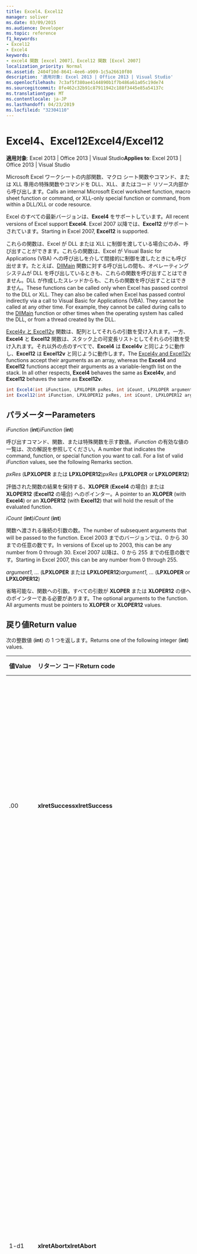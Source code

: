 ```yaml
---
title: Excel4、Excel12
manager: soliver
ms.date: 03/09/2015
ms.audience: Developer
ms.topic: reference
f1_keywords:
- Excel12
- Excel4
keywords:
- excel4 関数 [excel 2007]、Excel12 関数 [Excel 2007]
localization_priority: Normal
ms.assetid: 2404f10d-8641-4ee6-a909-1c5a26610f80
description: '適用対象: Excel 2013 | Office 2013 | Visual Studio'
ms.openlocfilehash: 7c3af5f380ae4144890b1f7b486a61a05c19de74
ms.sourcegitcommit: 8fe462c32b91c87911942c188f3445e85a54137c
ms.translationtype: MT
ms.contentlocale: ja-JP
ms.lasthandoff: 04/23/2019
ms.locfileid: "32304110"
---
```

# <a name="excel4excel12"></a><span data-ttu-id="ecb98-104">Excel4、Excel12</span><span class="sxs-lookup"><span data-stu-id="ecb98-104">Excel4/Excel12</span></span>

<span data-ttu-id="ecb98-105">**適用対象**: Excel 2013 | Office 2013 | Visual Studio</span><span class="sxs-lookup"><span data-stu-id="ecb98-105">**Applies to**: Excel 2013 | Office 2013 | Visual Studio</span></span> 
  
<span data-ttu-id="ecb98-106">Microsoft Excel ワークシートの内部関数、マクロ シート関数やコマンド、または XLL 専用の特殊関数やコマンドを DLL、XLL、またはコード リソース内部から呼び出します。</span><span class="sxs-lookup"><span data-stu-id="ecb98-106">Calls an internal Microsoft Excel worksheet function, macro sheet function or command, or XLL-only special function or command, from within a DLL/XLL or code resource.</span></span>
  
<span data-ttu-id="ecb98-107">Excel のすべての最新バージョンは、**Excel4** をサポートしています。</span><span class="sxs-lookup"><span data-stu-id="ecb98-107">All recent versions of Excel support **Excel4**.</span></span> <span data-ttu-id="ecb98-108">Excel 2007 以降では、**Excel12** がサポートされています。</span><span class="sxs-lookup"><span data-stu-id="ecb98-108">Starting in Excel 2007, **Excel12** is supported.</span></span> 
  
<span data-ttu-id="ecb98-p102">これらの関数は、Excel が DLL または XLL に制御を渡している場合にのみ、呼び出すことができます。これらの関数は、Excel が Visual Basic for Applications (VBA) への呼び出しを介して間接的に制御を渡したときにも呼び出せます。たとえば、[DllMain](https://docs.microsoft.com/windows/desktop/dlls/dllmain) 関数に対する呼び出しの間も、オペレーティング システムが DLL を呼び出しているときも、これらの関数を呼び出すことはできません。DLL が作成したスレッドからも、これらの関数を呼び出すことはできません。</span><span class="sxs-lookup"><span data-stu-id="ecb98-p102">These functions can be called only when Excel has passed control to the DLL or XLL. They can also be called when Excel has passed control indirectly via a call to Visual Basic for Applications (VBA). They cannot be called at any other time. For example, they cannot be called during calls to the [DllMain](https://docs.microsoft.com/windows/desktop/dlls/dllmain) function or other times when the operating system has called the DLL, or from a thread created by the DLL.</span></span> 
  
<span data-ttu-id="ecb98-p103">[Excel4v と Excel12v](excel4v-excel12v.md) 関数は、配列としてそれらの引数を受け入れます。一方、**Excel4** と **Excel12** 関数は、スタック上の可変長リストとしてそれらの引数を受け入れます。それ以外の点のすべてで、**Excel4** は **Excel4v** と同じように動作し、**Excel12** は **Excel12v** と同じように動作します。</span><span class="sxs-lookup"><span data-stu-id="ecb98-p103">The [Excel4v and Excel12v](excel4v-excel12v.md) functions accept their arguments as an array, whereas the **Excel4** and **Excel12** functions accept their arguments as a variable-length list on the stack. In all other respects, **Excel4** behaves the same as **Excel4v**, and **Excel12** behaves the same as **Excel12v**.</span></span>
  
```cs
int Excel4(int iFunction, LPXLOPER pxRes, int iCount, LPXLOPER argument1, ...);
int Excel12(int iFunction, LPXLOPER12 pxRes, int iCount, LPXLOPER12 argument1, ...);
```

## <a name="parameters"></a><span data-ttu-id="ecb98-115">パラメーター</span><span class="sxs-lookup"><span data-stu-id="ecb98-115">Parameters</span></span>

 <span data-ttu-id="ecb98-116">_iFunction_ (**int**)</span><span class="sxs-lookup"><span data-stu-id="ecb98-116">_iFunction_ (**int**)</span></span>
  
<span data-ttu-id="ecb98-p104">呼び出すコマンド、関数、または特殊関数を示す数値。_iFunction_ の有効な値の一覧は、次の解説を参照してください。</span><span class="sxs-lookup"><span data-stu-id="ecb98-p104">A number that indicates the command, function, or special function you want to call. For a list of valid  _iFunction_ values, see the following Remarks section.</span></span> 
  
 <span data-ttu-id="ecb98-119">_pxRes_ (**LPXLOPER** または **LPXLOPER12**)</span><span class="sxs-lookup"><span data-stu-id="ecb98-119">_pxRes_ (**LPXLOPER** or **LPXLOPER12**)</span></span>
  
<span data-ttu-id="ecb98-120">評価された関数の結果を保持する、**XLOPER** (**Excel4** の場合) または **XLOPER12** (**Excel12** の場合) へのポインター。</span><span class="sxs-lookup"><span data-stu-id="ecb98-120">A pointer to an **XLOPER** (with **Excel4**) or an **XLOPER12** (with **Excel12**) that will hold the result of the evaluated function.</span></span>
  
 <span data-ttu-id="ecb98-121">_iCount_ (**int**)</span><span class="sxs-lookup"><span data-stu-id="ecb98-121">_iCount_ (**int**)</span></span>
  
<span data-ttu-id="ecb98-122">関数へ渡される後続の引数の数。</span><span class="sxs-lookup"><span data-stu-id="ecb98-122">The number of subsequent arguments that will be passed to the function.</span></span> <span data-ttu-id="ecb98-123">Excel 2003 までのバージョンでは、0 から 30 までの任意の数です。</span><span class="sxs-lookup"><span data-stu-id="ecb98-123">In versions of Excel up to 2003, this can be any number from 0 through 30.</span></span> <span data-ttu-id="ecb98-124">Excel 2007 以降は、0 から 255 までの任意の数です。</span><span class="sxs-lookup"><span data-stu-id="ecb98-124">Starting in Excel 2007, this can be any number from 0 through 255.</span></span>
  
 <span data-ttu-id="ecb98-125">_argument1, ..._ (**LPXLOPER** または **LPXLOPER12**)</span><span class="sxs-lookup"><span data-stu-id="ecb98-125">_argument1, ..._ (**LPXLOPER** or **LPXLOPER12**)</span></span>
  
<span data-ttu-id="ecb98-p106">省略可能な、関数への引数。すべての引数が **XLOPER** または **XLOPER12** の値へのポインターである必要があります。</span><span class="sxs-lookup"><span data-stu-id="ecb98-p106">The optional arguments to the function. All arguments must be pointers to **XLOPER** or **XLOPER12** values.</span></span> 
  
## <a name="return-value"></a><span data-ttu-id="ecb98-128">戻り値</span><span class="sxs-lookup"><span data-stu-id="ecb98-128">Return value</span></span>

<span data-ttu-id="ecb98-129">次の整数値 (**int**) の 1 つを返します。</span><span class="sxs-lookup"><span data-stu-id="ecb98-129">Returns one of the following integer (**int**) values.</span></span>
  
|<span data-ttu-id="ecb98-130">**値**</span><span class="sxs-lookup"><span data-stu-id="ecb98-130">**Value**</span></span>|<span data-ttu-id="ecb98-131">**リターン コード**</span><span class="sxs-lookup"><span data-stu-id="ecb98-131">**Return code**</span></span>|<span data-ttu-id="ecb98-132">**説明**</span><span class="sxs-lookup"><span data-stu-id="ecb98-132">**Description**</span></span>|
|:-----|:-----|:-----|
|<span data-ttu-id="ecb98-133">.0</span><span class="sxs-lookup"><span data-stu-id="ecb98-133">0</span></span>  <br/> |<span data-ttu-id="ecb98-134">**xlretSuccess**</span><span class="sxs-lookup"><span data-stu-id="ecb98-134">**xlretSuccess**</span></span> <br/> |<span data-ttu-id="ecb98-135">関数は正常に呼び出されました。</span><span class="sxs-lookup"><span data-stu-id="ecb98-135">The function was called successfully.</span></span> <span data-ttu-id="ecb98-136">これは、この関数が Excel のエラー値を返さなかったという意味ではありません。それを判断するには、結果の _pxRes_ パラメーターの種類と値を調べる必要があります。</span><span class="sxs-lookup"><span data-stu-id="ecb98-136">This does not mean that the function did not return an Excel error value; to find that out, you must look at the type and value of the resulting  _pxRes_ parameter.</span></span>  <br/> |
|<span data-ttu-id="ecb98-137">1-d</span><span class="sxs-lookup"><span data-stu-id="ecb98-137">1</span></span>  <br/> |<span data-ttu-id="ecb98-138">**xlretAbort**</span><span class="sxs-lookup"><span data-stu-id="ecb98-138">**xlretAbort**</span></span> <br/> |<span data-ttu-id="ecb98-p108">コマンドまたは関数が異常終了しました (内部アボート)。これは、XLM マクロ シートが **CLOSE** を呼び出すことによってそれ自体を閉じた場合、またはExcel がメモリ不足になる場合に起こります。Excel がこのエラーを返す場合、呼び出し元の関数は即座に終了する必要があります。DLL が **xlFree** を呼び出すことが許可されるのは、終了前のみです。C API に対するそれ以外のすべての呼び出しは許可されません。ユーザーは、**[ファイル]** メニューの **[保存]** コマンドを使用して、対話形式で任意の作業を保存できます。</span><span class="sxs-lookup"><span data-stu-id="ecb98-p108">The command or function was terminated abnormally (internal abort). This can occur if an XLM macro sheet closes itself by calling **CLOSE**, or if Excel is out of memory. If Excel returns this error, the calling function must exit immediately. The DLL is permitted to call **xlFree** only before exiting. All other calls to the C API are not permitted. The user can save any work interactively by using the **Save** command on the **File** menu.  </span></span><br/> |
|<span data-ttu-id="ecb98-145">pbm-2</span><span class="sxs-lookup"><span data-stu-id="ecb98-145">2</span></span>  <br/> |<span data-ttu-id="ecb98-146">**xlretInvXlfn**</span><span class="sxs-lookup"><span data-stu-id="ecb98-146">**xlretInvXlfn**</span></span> <br/> |<span data-ttu-id="ecb98-p109">指定された関数の数が正しくありません。Xlcall.h ヘッダー ファイルの定数を使用している場合、実行中の Excel のバージョンでサポートされていない何かを呼び出さない限り、これが起こることはありません。</span><span class="sxs-lookup"><span data-stu-id="ecb98-p109">An invalid function number was supplied. If you are using constants from the Xlcall.h header file, this should not occur unless you are calling something that is not supported in the version of Excel you are running.</span></span>  <br/> |
|<span data-ttu-id="ecb98-149">2/4</span><span class="sxs-lookup"><span data-stu-id="ecb98-149">4</span></span>  <br/> |<span data-ttu-id="ecb98-150">**xlretInvCount**</span><span class="sxs-lookup"><span data-stu-id="ecb98-150">**xlretInvCount**</span></span> <br/> |<span data-ttu-id="ecb98-151">入力された引数の数が正しくありません。</span><span class="sxs-lookup"><span data-stu-id="ecb98-151">An invalid number of arguments was entered.</span></span> <span data-ttu-id="ecb98-152">Excel 2003 までのバージョンでは、すべての関数の引数の最大数は 30 です。</span><span class="sxs-lookup"><span data-stu-id="ecb98-152">In versions up to Excel 2003, the maximum number of arguments any function can take is 30.</span></span> <span data-ttu-id="ecb98-153">Excel 2007 以降では、最大数は 255 です。</span><span class="sxs-lookup"><span data-stu-id="ecb98-153">Starting in Excel 2007, the maximum number is 255.</span></span> <span data-ttu-id="ecb98-154">引数の数が固定されている場合もありますし、最小値が必要な場合もあります。</span><span class="sxs-lookup"><span data-stu-id="ecb98-154">Some require a fixed or minimum number of arguments.</span></span>  <br/> |
|<span data-ttu-id="ecb98-155">~</span><span class="sxs-lookup"><span data-stu-id="ecb98-155">8</span></span>  <br/> |<span data-ttu-id="ecb98-156">**xlretInvXloper**</span><span class="sxs-lookup"><span data-stu-id="ecb98-156">**xlretInvXloper**</span></span> <br/> |<span data-ttu-id="ecb98-157">関数に渡された **XLOPER** または **XLOPER12** が正しくないか、使用された引数の種類が間違っています。</span><span class="sxs-lookup"><span data-stu-id="ecb98-157">An invalid **XLOPER** or **XLOPER12** was passed to the function, or an argument of the wrong type was used.</span></span>  <br/> |
|<span data-ttu-id="ecb98-158">16</span><span class="sxs-lookup"><span data-stu-id="ecb98-158">16</span></span>  <br/> |<span data-ttu-id="ecb98-159">**xlretStackOvfl**</span><span class="sxs-lookup"><span data-stu-id="ecb98-159">**xlretStackOvfl**</span></span> <br/> |<span data-ttu-id="ecb98-p111">スタック オーバーフローが発生しました。**xlStack** を使用して、スタックの残容量を監視します。大規模なローカル (自動) の配列や構造をスタック上で割り当てることを避け、可能な場合にはそれらを静的にします。(スタック オーバーフローが、検出されることなく発生する場合があることにご注意ください。)</span><span class="sxs-lookup"><span data-stu-id="ecb98-p111">A stack overflow occurred. Use **xlStack** to monitor the amount of room left on the stack. Avoid allocating very large local (automatic) arrays and structures on the stack where possible; make them static. (Note that a stack overflow might occur without being detected.)  </span></span><br/> |
|<span data-ttu-id="ecb98-164">32</span><span class="sxs-lookup"><span data-stu-id="ecb98-164">32</span></span>  <br/> |<span data-ttu-id="ecb98-165">**xlretFailed**</span><span class="sxs-lookup"><span data-stu-id="ecb98-165">**xlretFailed**</span></span> <br/> |<span data-ttu-id="ecb98-p112">コマンドと等価の関数が失敗しました。これは、[マクロ エラーの警告] ダイアログボックスを表示するマクロ コマンドと等価です。</span><span class="sxs-lookup"><span data-stu-id="ecb98-p112">A command-equivalent function failed. This is equivalent to a macro command displaying the macro error alert dialog box.</span></span>  <br/> |
|<span data-ttu-id="ecb98-168">64</span><span class="sxs-lookup"><span data-stu-id="ecb98-168">64</span></span>  <br/> |<span data-ttu-id="ecb98-169">**xlretUncalced**</span><span class="sxs-lookup"><span data-stu-id="ecb98-169">**xlretUncalced**</span></span> <br/> |<span data-ttu-id="ecb98-p113">現在のセルの後に再計算するようスケジュールされているために、まだ計算されていないセルを逆参照しようとしました。この場合、DLL は制御を即時に Excel に戻す必要があります。DLL が **xlFree** を呼び出すのが許可されるのは、終了する前のみです。C API に対するそれ以外のすべての呼び出しは許可されません。再計算されていないセルの値にアクセスできる関数とできない関数についての詳細は、「[Excel のコマンド、関数、および状態](excel-commands-functions-and-states.md)」を参照してください。</span><span class="sxs-lookup"><span data-stu-id="ecb98-p113">An attempt was made to dereference a cell that has not been calculated yet, because it is scheduled to be recalculated after the current cell. In this case, the DLL should return control to Excel immediately. The DLL is permitted to call **xlFree** only before exiting. All other calls to the C API are not permitted. For more information about which functions can and cannot access the values of cells that have not been recalculated, see [Excel Commands, Functions, and States](excel-commands-functions-and-states.md).  </span></span><br/> |
|<span data-ttu-id="ecb98-175">128</span><span class="sxs-lookup"><span data-stu-id="ecb98-175">128</span></span>  <br/> |<span data-ttu-id="ecb98-176">**xlretNotThreadSafe**</span><span class="sxs-lookup"><span data-stu-id="ecb98-176">**xlretNotThreadSafe**</span></span> <br/> |<span data-ttu-id="ecb98-177">ブックの再計算がマルチ スレッドで実行中に、スレッド セーフではない、あるいはスレッド セーフでない可能性がある関数を呼び出そうとしました。</span><span class="sxs-lookup"><span data-stu-id="ecb98-177">An attempt was made to call a function that is not, or might not be, thread safe during a multithreaded recalculation of the workbook.</span></span>  <br/> <span data-ttu-id="ecb98-178">Excel 2007 以降、この値が返されるようになり、XLL ワークシート関数内でのみ、スレッド セーフとして宣言されます。</span><span class="sxs-lookup"><span data-stu-id="ecb98-178">Starting in Excel 2007, this value is returned, and only within XLL worksheet functions declared as thread safe.</span></span>  <br/> |
|<span data-ttu-id="ecb98-179">256</span><span class="sxs-lookup"><span data-stu-id="ecb98-179">256</span></span>  <br/> |<span data-ttu-id="ecb98-180">**xlRetInvAsynchronousContext**</span><span class="sxs-lookup"><span data-stu-id="ecb98-180">**xlRetInvAsynchronousContext**</span></span> <br/> |<span data-ttu-id="ecb98-181">非同期関数のハンドルが無効です。</span><span class="sxs-lookup"><span data-stu-id="ecb98-181">The asynchronous function handle is invalid.</span></span>  <br/> <span data-ttu-id="ecb98-182">この値は、Excel 2010 でのみ使用されます。</span><span class="sxs-lookup"><span data-stu-id="ecb98-182">This value is used only by Excel 2010.</span></span>  <br/> |
|<span data-ttu-id="ecb98-183">512</span><span class="sxs-lookup"><span data-stu-id="ecb98-183">512</span></span>  <br/> |<span data-ttu-id="ecb98-184">**xlRetNotClusterSafe**</span><span class="sxs-lookup"><span data-stu-id="ecb98-184">**xlRetNotClusterSafe**</span></span> <br/> |<span data-ttu-id="ecb98-185">クラスターでは、呼び出しはサポートされていません。</span><span class="sxs-lookup"><span data-stu-id="ecb98-185">The call is not supported on clusters.</span></span>  <br/> <span data-ttu-id="ecb98-186">この値は、Excel 2010 でのみ使用されます。</span><span class="sxs-lookup"><span data-stu-id="ecb98-186">This value is used only by Excel 2010.</span></span>  <br/> |
   
## <a name="remarks"></a><span data-ttu-id="ecb98-187">備考</span><span class="sxs-lookup"><span data-stu-id="ecb98-187">Remarks</span></span>

### <a name="valid-ifunction-values"></a><span data-ttu-id="ecb98-188">有効な iFunction の値</span><span class="sxs-lookup"><span data-stu-id="ecb98-188">Valid iFunction values</span></span>

<span data-ttu-id="ecb98-189">有効な **iFunction** の値は、Xlcall.h ヘッダー ファイルまたは次の特殊関数のいずれかで定義される、任意の **xlf...** または **xlc...** 定数です。</span><span class="sxs-lookup"><span data-stu-id="ecb98-189">Valid **iFunction** values are any of the **xlf...** or **xlc...** constants defined in the Xlcall.h header file or any of the following special functions.</span></span> 
  
|||||
|:-----|:-----|:-----|:-----|
|<span data-ttu-id="ecb98-190">**xlAbort**</span><span class="sxs-lookup"><span data-stu-id="ecb98-190">**xlAbort**</span></span> <br/> |<span data-ttu-id="ecb98-191">**xlEnableXLMsgs**</span><span class="sxs-lookup"><span data-stu-id="ecb98-191">**xlEnableXLMsgs**</span></span> <br/> |<span data-ttu-id="ecb98-192">**xlGetInst**</span><span class="sxs-lookup"><span data-stu-id="ecb98-192">**xlGetInst**</span></span> <br/> |<span data-ttu-id="ecb98-193">**xlSheetNm**</span><span class="sxs-lookup"><span data-stu-id="ecb98-193">**xlSheetNm**</span></span> <br/> |
|<span data-ttu-id="ecb98-194">**xlCoerce**</span><span class="sxs-lookup"><span data-stu-id="ecb98-194">**xlCoerce**</span></span> <br/> |<span data-ttu-id="ecb98-195">**xlFree**</span><span class="sxs-lookup"><span data-stu-id="ecb98-195">**xlFree**</span></span> <br/> |<span data-ttu-id="ecb98-196">**xlGetName**</span><span class="sxs-lookup"><span data-stu-id="ecb98-196">**xlGetName**</span></span> <br/> |<span data-ttu-id="ecb98-197">**xlStack**</span><span class="sxs-lookup"><span data-stu-id="ecb98-197">**xlStack**</span></span> <br/> |
|<span data-ttu-id="ecb98-198">**xlDefineBinaryName**</span><span class="sxs-lookup"><span data-stu-id="ecb98-198">**xlDefineBinaryName**</span></span> <br/> |<span data-ttu-id="ecb98-199">**xlGetBinaryName**</span><span class="sxs-lookup"><span data-stu-id="ecb98-199">**xlGetBinaryName**</span></span> <br/> |<span data-ttu-id="ecb98-200">**xlSet**</span><span class="sxs-lookup"><span data-stu-id="ecb98-200">**xlSet**</span></span> <br/> |<span data-ttu-id="ecb98-201">**xlUDF**</span><span class="sxs-lookup"><span data-stu-id="ecb98-201">**xlUDF**</span></span> <br/> |
|<span data-ttu-id="ecb98-202">**xlDisableXLMsgs**</span><span class="sxs-lookup"><span data-stu-id="ecb98-202">**xlDisableXLMsgs**</span></span> <br/> |<span data-ttu-id="ecb98-203">**xlGetHwnd**</span><span class="sxs-lookup"><span data-stu-id="ecb98-203">**xlGetHwnd**</span></span> <br/> |<span data-ttu-id="ecb98-204">**xlSheetId**</span><span class="sxs-lookup"><span data-stu-id="ecb98-204">**xlSheetId**</span></span> <br/> ||
   
### <a name="different-types-of-functions"></a><span data-ttu-id="ecb98-205">関数のさまざまな種類</span><span class="sxs-lookup"><span data-stu-id="ecb98-205">Different Types of Functions</span></span>

 <span data-ttu-id="ecb98-p114">**Excel4** と **Excel12** は、関数の 3 つのクラスを識別します。関数は、Excel が DLL を呼び出す際の 3 種類の状態に基づいて分類されます。</span><span class="sxs-lookup"><span data-stu-id="ecb98-p114">**Excel4** and **Excel12** distinguish among three classes of functions. The functions are classified according to the three states in which Excel might call the DLL.</span></span> 
  
- <span data-ttu-id="ecb98-208">クラス 1 は、DLL が再計算の結果としてワークシートから呼び出された場合に適用されます。</span><span class="sxs-lookup"><span data-stu-id="ecb98-208">Class 1 applies when the DLL is called from a worksheet as a result of recalculation.</span></span> 
    
- <span data-ttu-id="ecb98-209">クラス 2 は、DLL が関数マクロ内部から呼び出された場合、またはタイプ テキストで番号記号 (#) を付けて登録されたワークシートから呼び出された場合に適用されます。</span><span class="sxs-lookup"><span data-stu-id="ecb98-209">Class 2 applies when the DLL is called from within a function macro or from a worksheet where it was registered with a number sign (#) in the type text.</span></span>
    
- <span data-ttu-id="ecb98-p115">クラス 3は、DLL が、オブジェクト、マクロ、メニュー、ツールバー、ショートカット キー、**ExecuteExcel4Macro** メソッドから呼び出された場合に適用されます。また、**ツール、マクロ、実行**の各コマンドから呼び出された場合にも適用されます。詳細は、「[Excel のコマンド、関数、および状態](excel-commands-functions-and-states.md)」を参照してください。</span><span class="sxs-lookup"><span data-stu-id="ecb98-p115">Class 3 applies when a DLL is called from an object, macro, menu, toolbar, shortcut key, **ExecuteExcel4Macro** method, or the **Tools/Macro/Run** command. For more information, see [Excel Commands, Functions, and States](excel-commands-functions-and-states.md).</span></span>
    
<span data-ttu-id="ecb98-212">次の表は、各クラスでどの関数が有効かを示しています。</span><span class="sxs-lookup"><span data-stu-id="ecb98-212">The following table shows what functions are valid in each class.</span></span>
  
|<span data-ttu-id="ecb98-213">**Class 1**</span><span class="sxs-lookup"><span data-stu-id="ecb98-213">**Class 1**</span></span>|<span data-ttu-id="ecb98-214">**Class 2**</span><span class="sxs-lookup"><span data-stu-id="ecb98-214">**Class 2**</span></span>|<span data-ttu-id="ecb98-215">**Class 3**</span><span class="sxs-lookup"><span data-stu-id="ecb98-215">**Class 3**</span></span>|
|:-----|:-----|:-----|
|<span data-ttu-id="ecb98-216">任意のワークシート関数</span><span class="sxs-lookup"><span data-stu-id="ecb98-216">Any worksheet function</span></span>  <br/> <span data-ttu-id="ecb98-217">**xlSet** を除く、任意の XLL 専用の **xl...** 関数。</span><span class="sxs-lookup"><span data-stu-id="ecb98-217">Any XLL-only **xl...** function except **xlSet**.</span></span>  <br/> <span data-ttu-id="ecb98-218">**xlfCaller**</span><span class="sxs-lookup"><span data-stu-id="ecb98-218">**xlfCaller**</span></span> <br/> |<span data-ttu-id="ecb98-219">任意のワークシート関数</span><span class="sxs-lookup"><span data-stu-id="ecb98-219">Any worksheet function</span></span>  <br/> <span data-ttu-id="ecb98-220">**xlSet** を除く、任意の **xl...** 関数。</span><span class="sxs-lookup"><span data-stu-id="ecb98-220">Any **xl...** function except **xlSet**.</span></span>  <br/> <span data-ttu-id="ecb98-221">ワークスペースまたは開いているどのブックにも影響する操作を実行せずに値を返す、マクロ シート関数 (**xlfCaller** を含む)。</span><span class="sxs-lookup"><span data-stu-id="ecb98-221">Macro sheet functions, including **xlfCaller**, that return a value but perform no action that affects the workspace or any open workbook.</span></span>  <br/> |<span data-ttu-id="ecb98-222">任意の関数 (**xlSet** を含む) およびコマンド等価関数。</span><span class="sxs-lookup"><span data-stu-id="ecb98-222">Any function, including **xlSet** and command-equivalent functions.</span></span>  <br/> |
   
### <a name="displaying-the-dialog-box-for-a-command-equivalent-function"></a><span data-ttu-id="ecb98-223">コマンドと等価の関数のダイアログ ボックスの表示</span><span class="sxs-lookup"><span data-stu-id="ecb98-223">Displaying the Dialog Box for a Command-Equivalent Function</span></span>

<span data-ttu-id="ecb98-p116">コマンドと等価の関数がダイアログ ボックスと関連付けられている場合、**iFunction** の **xlPrompt** ビットを設定できます。これは、コマンドを実行する前に、Excel が適切なダイアログ ボックスを表示することを意味します。</span><span class="sxs-lookup"><span data-stu-id="ecb98-p116">If a command-equivalent function has an associated dialog box, you can set the **xlPrompt** bit in **iFunction**. This means that Excel displays the appropriate dialog box before carrying out the command.</span></span>
  
### <a name="writing-international-dlls"></a><span data-ttu-id="ecb98-226">International DLL の作成</span><span class="sxs-lookup"><span data-stu-id="ecb98-226">Writing International DLLs</span></span>

<span data-ttu-id="ecb98-p117">**iFunction** の **xlIntl** ビットを設定する場合、その関数またはコマンドは、インターナショナル マクロ シートから呼び出されている場合と同様に実行されます。これは、そのコマンドが国際バージョン (ローカライズされたバージョン) で実行されているとしても、Excel の米国バージョンと同様に動作するという意味です。</span><span class="sxs-lookup"><span data-stu-id="ecb98-p117">If you set the **xlIntl** bit in **iFunction**, the function or command is carried out as if it were being called from an International Macro Sheet. This means that the command behaves as it would on the U.S. version of Excel, even if it is running on an international (localized) version.</span></span>
  
### <a name="xlretuncalced-or-xlretabort"></a><span data-ttu-id="ecb98-229">xlretUncalced または xlretAbort</span><span class="sxs-lookup"><span data-stu-id="ecb98-229">xlretUncalced or xlretAbort</span></span>

<span data-ttu-id="ecb98-p118">戻り値の 1 つを受け取った後、DLL は直ちにクリーンアップを行い、制御を Excel に返す必要があります。**xlFree** 以外では、戻り値の 1 つを受け取った後、C API 経由での Excel へのコールバックはできなくなります。</span><span class="sxs-lookup"><span data-stu-id="ecb98-p118">After receiving one of these return values, your DLL must clean up and return control to Excel immediately. Callbacks into Excel via the C API, except **xlFree**, are disabled after receiving one of these return values.</span></span>
  
## <a name="example"></a><span data-ttu-id="ecb98-232">例</span><span class="sxs-lookup"><span data-stu-id="ecb98-232">Example</span></span>

<span data-ttu-id="ecb98-233">次の例は、呼び出し元のセルを選択するために、**Excel12** 関数を使用します。</span><span class="sxs-lookup"><span data-stu-id="ecb98-233">The following example uses the **Excel12** function to select the cell from which it was called.</span></span> 
  
<span data-ttu-id="ecb98-234">このコード例は、Excel 2010 XLL SDK で提供されている、より大きな例の一部です。例は、SDK がインストールされている場所の次の位置にあります:</span><span class="sxs-lookup"><span data-stu-id="ecb98-234">This code example is part of a larger example provided in the Excel 2010 XLL SDK, at the following location where you installed the SDK:</span></span>
  
<span data-ttu-id="ecb98-235">\Samples\Example\Example.c。</span><span class="sxs-lookup"><span data-stu-id="ecb98-235">\Samples\Example\Example.c.</span></span>
  
> [!NOTE]
> <span data-ttu-id="ecb98-236">この関数は、コマンド マクロ (xlcSelect) を呼び出し、それゆえに、それが XLM マクロ シートから呼び出された場合にのみ動作します。</span><span class="sxs-lookup"><span data-stu-id="ecb98-236">This function calls a command macro (xlcSelect) and, therefore, works only if it is called from an XLM macro sheet.</span></span> 
  
```cs
short WINAPI Excel12Example(void)
{
    XLOPER12 xRes;
    Excel12(xlfCaller, &xRes, 0);
    Excel12(xlcSelect, 0, 1, (LPXLOPER12)&xRes);
    Excel12(xlFree, 0, 1, (LPXLOPER12)&xRes);
    return 1;
}
```

## <a name="see-also"></a><span data-ttu-id="ecb98-237">関連項目</span><span class="sxs-lookup"><span data-stu-id="ecb98-237">See also</span></span>



[<span data-ttu-id="ecb98-238">Excel4v/Excel12v</span><span class="sxs-lookup"><span data-stu-id="ecb98-238">Excel4v/Excel12v</span></span>](excel4v-excel12v.md)


